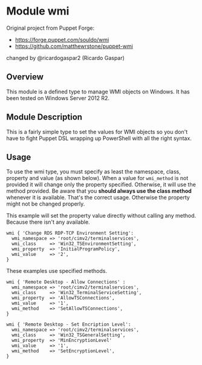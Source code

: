 # Module wmi
Original project from Puppet Forge:
 - https://forge.puppet.com/souldo/wmi
 - https://github.com/matthewrstone/puppet-wmi

changed by @ricardogaspar2 (Ricardo Gaspar)

## Overview

This module is a defined type to manage WMI objects on Windows.  It has been tested on Windows Server 2012 R2.

## Module Description

This is a fairly simple type to set the values for WMI objects so you don't have to fight Puppet DSL wrapping up PowerShell with all the right syntax.

## Usage

To use the wmi type, you must specify as least the namespace, class, property and value (as shown below). When a value for `wmi_method` is not provided it will change only the property specified. Otherwise, it will use the method provided.
Be aware that you **should always use the class method** whenever it is available. That's the correct usage. Otherwise the property might not be changed properly.


This example will set the property value directly without calling any method. Because there isn't any available.
```
wmi { 'Change RDS RDP-TCP Environment Setting':
  wmi_namespace => 'root/cimv2/terminalservices',
  wmi_class     => 'Win32_TSEnvironmentSetting',
  wmi_property  => 'InitialProgramPolicy',
  wmi_value     => '2',
}
```
These examples use specified methods.
```
wmi { 'Remote Desktop - Allow Connections' :
  wmi_namespace => 'root/cimv2/terminalservices',
  wmi_class     => 'Win32_TerminalServiceSetting',
  wmi_property  => 'AllowTSConnections',
  wmi_value     => '1',
  wmi_method    => 'SetAllowTSConnections',
}
```
```
wmi { 'Remote Desktop - Set Encription Level':
  wmi_namespace => 'root/cimv2/terminalservices',
  wmi_class     => 'Win32_TSGeneralSetting',
  wmi_property  => 'MinEncryptionLevel'
  wmi_value     => '1',
  wmi_method    => 'SetEncryptionLevel',
}
```

